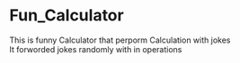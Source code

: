 # Fun_Calculator
This is funny Calculator that perporm Calculation with jokes  
It forworded jokes randomly with in operations
